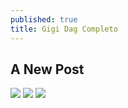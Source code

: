 ```yaml
---
published: true
title: Gigi Dag Completo
---
```

## A New Post

![]({{site.baseurl}}/gigi-dag-1-copy.jpg)
![]({{site.baseurl}}/gigi-dag-2-copy.jpg)
![]({{site.baseurl}}/gigi-dag-3-copy.jpg)

